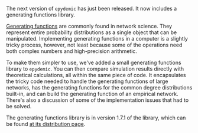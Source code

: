 <!--
.. title: Generating functions for epydemic
.. slug: generating-functions-for-epydemic
.. date: 2021-06-10 18:22:16 UTC+01:00
.. tags: news, development, complex networks, python, epidemic spreading, epydemic, simulation, generating functions
.. category:
.. link:
.. description:
.. type: text
-->

The next version of ``epydemic`` has just been released. It now
includes a generating functions library.

<!-- TEASER_END -->

[Generating
functions](https://en.wikipedia.org/wiki/Generating_function) are
commonly found in network science. They represent entire probability
distributions as a single object that can be manipulated. Implementing
generating functions in a computer is a slightly tricky process,
however, not least because some of the operations need both complex
numbers and high-precision arithmetic.

To make them simpler to use, we've added a small generating functions
library to ``epydemic``. You can then compare simulation results
directly with theoretical calculations, all within the same piece of
code. It encapsulates the tricky code needed to handle the generating
functions of large networks, has the generating functions for the
common degree distributions built-in, and can build the generating
function of an empirical network. There's also a discussion of some of
the implementation issues that had to be solved.

The generating functions library is in version 1.7.1 of the library,
which can be found [at its distribution
page](https://pypi.org/project/epydemic/).
